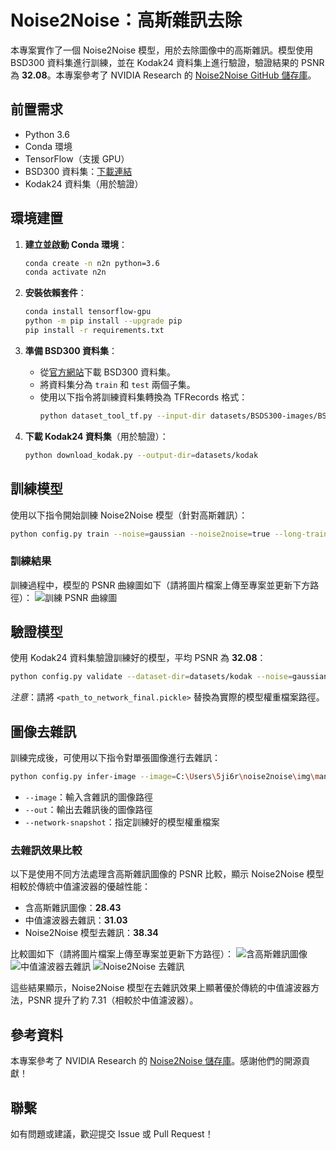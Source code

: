 # Noise2Noise：高斯雜訊去除

本專案實作了一個 Noise2Noise 模型，用於去除圖像中的高斯雜訊。模型使用 BSD300 資料集進行訓練，並在 Kodak24 資料集上進行驗證，驗證結果的 PSNR 為 **32.08**。本專案參考了 NVIDIA Research 的 [Noise2Noise GitHub 儲存庫](https://github.com/NVlabs/noise2noise)。

## 前置需求

- Python 3.6
- Conda 環境
- TensorFlow（支援 GPU）
- BSD300 資料集：[下載連結](https://www2.eecs.berkeley.edu/Research/Projects/CS/vision/bsds/)
- Kodak24 資料集（用於驗證）

## 環境建置

1. **建立並啟動 Conda 環境**：
   ```bash
   conda create -n n2n python=3.6
   conda activate n2n
   ```

2. **安裝依賴套件**：
   ```bash
   conda install tensorflow-gpu
   python -m pip install --upgrade pip
   pip install -r requirements.txt
   ```

3. **準備 BSD300 資料集**：
   - 從[官方網站](https://www2.eecs.berkeley.edu/Research/Projects/CS/vision/bsds/)下載 BSD300 資料集。
   - 將資料集分為 `train` 和 `test` 兩個子集。
   - 使用以下指令將訓練資料集轉換為 TFRecords 格式：
     ```bash
     python dataset_tool_tf.py --input-dir datasets/BSDS300-images/BSDS300/images/train --out=datasets/bsd300.tfrecords
     ```

4. **下載 Kodak24 資料集**（用於驗證）：
   ```bash
   python download_kodak.py --output-dir=datasets/kodak
   ```

## 訓練模型

使用以下指令開始訓練 Noise2Noise 模型（針對高斯雜訊）：
```bash
python config.py train --noise=gaussian --noise2noise=true --long-train=true --train-tfrecords=datasets/bsd300.tfrecords
```

### 訓練結果
訓練過程中，模型的 PSNR 曲線圖如下（請將圖片檔案上傳至專案並更新下方路徑）：
![訓練 PSNR 曲線圖](path/to/psnr_curve.png)

## 驗證模型

使用 Kodak24 資料集驗證訓練好的模型，平均 PSNR 為 **32.08**：
```bash
python config.py validate --dataset-dir=datasets/kodak --noise=gaussian --network-snapshot=<path_to_network_final.pickle>
```
*注意*：請將 `<path_to_network_final.pickle>` 替換為實際的模型權重檔案路徑。

## 圖像去雜訊

訓練完成後，可使用以下指令對單張圖像進行去雜訊：
```bash
python config.py infer-image --image=C:\Users\5ji6r\noise2noise\img\man_log.png --out=C:\Users\5ji6r\noise2noise\img\man_log_denoise.png --network-snapshot=C:\Users\5ji6r\noise2noise\network_final-gaussian-n2n.pickle
```
- `--image`：輸入含雜訊的圖像路徑
- `--out`：輸出去雜訊後的圖像路徑
- `--network-snapshot`：指定訓練好的模型權重檔案

### 去雜訊效果比較
以下是使用不同方法處理含高斯雜訊圖像的 PSNR 比較，顯示 Noise2Noise 模型相較於傳統中值濾波器的優越性能：
- 含高斯雜訊圖像：**28.43**
- 中值濾波器去雜訊：**31.03**
- Noise2Noise 模型去雜訊：**38.34**

比較圖如下（請將圖片檔案上傳至專案並更新下方路徑）：
![含高斯雜訊圖像](path/to/noisy_image.png)
![中值濾波器去雜訊](path/to/median_filtered_image.png)
![Noise2Noise 去雜訊](path/to/denoised_image.png)

這些結果顯示，Noise2Noise 模型在去雜訊效果上顯著優於傳統的中值濾波器方法，PSNR 提升了約 7.31（相較於中值濾波器）。

## 參考資料

本專案參考了 NVIDIA Research 的 [Noise2Noise 儲存庫](https://github.com/NVlabs/noise2noise)。感謝他們的開源貢獻！

## 聯繫

如有問題或建議，歡迎提交 Issue 或 Pull Request！